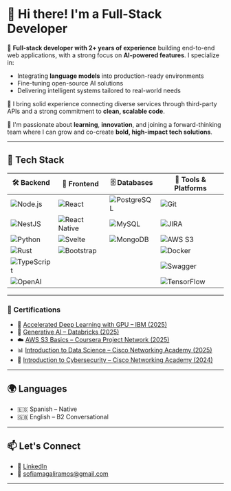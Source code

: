 # 👋 Hi there! I'm a Full-Stack Developer

🚀 **Full-stack developer with 2+ years of experience** building end-to-end web applications, with a strong focus on **AI-powered features**. I specialize in:

- Integrating **language models** into production-ready environments  
- Fine-tuning open-source AI solutions  
- Delivering intelligent systems tailored to real-world needs  

🔌 I bring solid experience connecting diverse services through third-party APIs and a strong commitment to **clean, scalable code**.

🎯 I'm passionate about **learning**, **innovation**, and joining a forward-thinking team where I can grow and co-create **bold, high-impact tech solutions**.

---

## 🧠 Tech Stack

| 🛠 Backend | 🎨 Frontend | 🗄️ Databases | 🔧 Tools & Platforms |
|-----------|-------------|--------------|----------------------|
| ![Node.js](https://img.shields.io/badge/-Node.js-339933?logo=node.js&logoColor=white&style=flat) | ![React](https://img.shields.io/badge/-React-61DAFB?logo=react&logoColor=white&style=flat) | ![PostgreSQL](https://img.shields.io/badge/-PostgreSQL-4169E1?logo=postgresql&logoColor=white&style=flat) | ![Git](https://img.shields.io/badge/-Git-F05032?logo=git&logoColor=white&style=flat) |
| ![NestJS](https://img.shields.io/badge/-NestJS-E0234E?logo=nestjs&logoColor=white&style=flat) | ![React Native](https://img.shields.io/badge/-React%20Native-61DAFB?logo=react&logoColor=white&style=flat) | ![MySQL](https://img.shields.io/badge/-MySQL-4479A1?logo=mysql&logoColor=white&style=flat) | ![JIRA](https://img.shields.io/badge/-JIRA-0052CC?logo=jira&logoColor=white&style=flat) |
| ![Python](https://img.shields.io/badge/-Python-3776AB?logo=python&logoColor=white&style=flat) | ![Svelte](https://img.shields.io/badge/-Svelte-FF3E00?logo=svelte&logoColor=white&style=flat) | ![MongoDB](https://img.shields.io/badge/-MongoDB-47A248?logo=mongodb&logoColor=white&style=flat) | ![AWS S3](https://img.shields.io/badge/-AWS%20S3-FF9900?logo=amazonaws&logoColor=white&style=flat) |
| ![Rust](https://img.shields.io/badge/-Rust-000000?logo=rust&logoColor=white&style=flat) | ![Bootstrap](https://img.shields.io/badge/-Bootstrap-7952B3?logo=bootstrap&logoColor=white&style=flat) |  | ![Docker](https://img.shields.io/badge/-Docker-2496ED?logo=docker&logoColor=white&style=flat) |
| ![TypeScript](https://img.shields.io/badge/-TypeScript-3178C6?logo=typescript&logoColor=white&style=flat) |  |  | ![Swagger](https://img.shields.io/badge/-Swagger-85EA2D?logo=swagger&logoColor=black&style=flat) |
| ![OpenAI](https://img.shields.io/badge/-OpenAI-412991?logo=openai&logoColor=white&style=flat) |  |  | ![TensorFlow](https://img.shields.io/badge/-TensorFlow-FF6F00?logo=tensorflow&logoColor=white&style=flat) |


---

### 📜 Certifications
- 🧠 [Accelerated Deep Learning with GPU – IBM (2025)](https://credentials.databricks.com/4fda4fc7-9b36-4153-a7d8-b3759329a8e8#acc.yIXVo48h)
- 🤖 [Generative AI – Databricks (2025)](https://credentials.databricks.com/4fda4fc7-9b36-4153-a7d8-b3759329a8e8)
- ☁️ [AWS S3 Basics – Coursera Project Network (2025)](https://www.coursera.org/account/accomplishments/verify/2ZMSBQ9OBDHH)
- 📊 [Introduction to Data Science – Cisco Networking Academy (2025)](https://www.credly.com/badges/5252f85d-3dea-45cb-b5e2-e070a918a1d1)
- 🔐 [Introduction to Cybersecurity – Cisco Networking Academy (2024)](https://www.credly.com/badges/eff1642f-6fce-4383-95f8-82f73b9c8a2b)

---

## 🌍 Languages

- 🇪🇸 Spanish – Native  
- 🇬🇧 English – B2 Conversational  

---

## 📫 Let's Connect

- 💼 [LinkedIn](https://www.linkedin.com/in/sofiramos22/)
- 📧 sofiamagaliramos@gmail.com  

---

